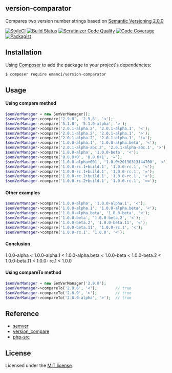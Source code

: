 ## version-comparator

Compares two version number strings based on [Semantic Versioning 2.0.0](http://semver.org)

[![StyleCI](https://styleci.io/repos/100619169/shield?branch=master)](https://styleci.io/repos/100619169)
[![Build Status](https://scrutinizer-ci.com/g/emanci/version-comparator/badges/build.png?b=master)](https://scrutinizer-ci.com/g/emanci/version-comparator/build-status/master)
[![Scrutinizer Code Quality](https://scrutinizer-ci.com/g/emanci/version-comparator/badges/quality-score.png?b=master)](https://scrutinizer-ci.com/g/emanci/version-comparator/?branch=master)
[![Code Coverage](https://scrutinizer-ci.com/g/emanci/version-comparator/badges/coverage.png?b=master)](https://scrutinizer-ci.com/g/emanci/version-comparator/?branch=master)
[![Packagist](https://img.shields.io/packagist/l/doctrine/orm.svg)](https://packagist.org/packages/emanci/version-comparator)

## Installation

Using [Composer](https://getcomposer.org) to add the package to your project's dependencies:

```bash
$ composer require emanci/version-comparator
```

## Usage

#### Using compare method
```php
$semVerManager = new SemVerManager();
$semVerManager->compare('2.9.0', '2.9.6', '<');                           // true
$semVerManager->compare('5.1.0', '5.1.0-alpha', '>');                     // true
$semVerManager->compare('2.0.1-alpha.2', '2.0.1-alpha.1', '<');           // false
$semVerManager->compare('2.0.1-alpha.2', '2.0.1-alpha.1', '>');           // true
$semVerManager->compare('2.0.1-alpha.2', '2.0.1-alpha.1', '!=');          // true
$semVerManager->compare('1.0.0-alpha.1', '1.0.0-alpha.beta', '<');        // true
$semVerManager->compare('2.0.1-alpha-abc.2', '2.0.1-alpha-abc.1', '>');   // true
$semVerManager->compare('1.0.0-alpha', '1.0.0-beta', '<');                // true
$semVerManager->compare('0.0.0+0', '0.0.0+1', '=');                       // true
$semVerManager->compare('1.0.0-alpha+001', '1.0.0+20130313144700', '<');  // true
$semVerManager->compare('1.0.0-rc.1+build.1', '1.0.0-rc.1', '<');         // false
$semVerManager->compare('1.0.0-rc.1+build.1', '1.0.0-rc.1', '=');         // true
$semVerManager->compare('1.0.0-rc.2+build.1', '1.0.0-rc.1', '<');         // fasle
$semVerManager->compare('1.0.0-rc.2+build.1', '1.0.0-rc.1', '>=');        // true
```

#### Other examples
```php
$semVerManager->compare('1.0.0-alpha', '1.0.0-alpha.1', '<');
$semVerManager->compare('1.0.0-alpha.1', '1.0.0-alpha.beta', '<');
$semVerManager->compare('1.0.0-alpha.beta', '1.0.0-beta', '<');
$semVerManager->compare('1.0.0-beta', '1.0.0-beta.2', '<');
$semVerManager->compare('1.0.0-beta.2', '1.0.0-beta.11', '<');
$semVerManager->compare('1.0.0-beta.11', '1.0.0-rc.1', '<');
$semVerManager->compare('1.0.0-rc.1', '1.0.0', '<');
```

#### Conclusion
1.0.0-alpha < 1.0.0-alpha.1 < 1.0.0-alpha.beta < 1.0.0-beta < 1.0.0-beta.2 < 1.0.0-beta.11 < 1.0.0- rc.1 < 1.0.0


#### Using compareTo method
```php
$semVerManager = new SemVerManager('2.9.0');
$semVerManager->compareTo('2.9.6', '<');        // true
$semVerManager->compareTo('2.8.9', '>');        // true
$semVerManager->compareTo('2.8.9-alpha', '>');  // true
```

## Reference

* [semver](http://semver.org)
* [version_compare](http://php.net/manual/en/function.version-compare.php)
* [php-src](https://github.com/php/php-src)

## License

Licensed under the [MIT license](https://github.com/emanci/version-comparator/blob/master/LICENSE).
